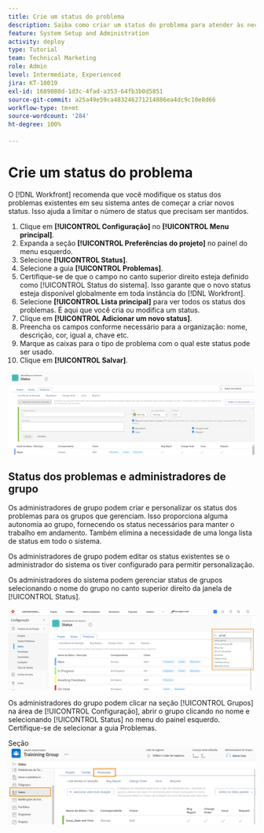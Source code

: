 ```yaml
---
title: Crie um status do problema
description: Saiba como criar um status do problema para atender às necessidades dos fluxos de trabalho da organização.
feature: System Setup and Administration
activity: deploy
type: Tutorial
team: Technical Marketing
role: Admin
level: Intermediate, Experienced
jira: KT-10019
exl-id: 1689080d-1d3c-4fad-a353-64fb3b0d5851
source-git-commit: a25a49e59ca483246271214886ea4dc9c10e8d66
workflow-type: tm+mt
source-wordcount: '284'
ht-degree: 100%

---
```


# Crie um status do problema

O [!DNL Workfront] recomenda que você modifique os status dos problemas existentes em seu sistema antes de começar a criar novos status. Isso ajuda a limitar o número de status que precisam ser mantidos.

1. Clique em **[!UICONTROL Configuração]** no **[!UICONTROL Menu principal]**.
1. Expanda a seção **[!UICONTROL Preferências do projeto]** no painel do menu esquerdo.
1. Selecione **[!UICONTROL Status]**.
1. Selecione a guia **[!UICONTROL Problemas]**.
1. Certifique-se de que o campo no canto superior direito esteja definido como [!UICONTROL Status do sistema]. Isso garante que o novo status esteja disponível globalmente em toda instância do [!DNL Workfront].
1. Selecione **[!UICONTROL Lista principal]** para ver todos os status dos problemas. É aqui que você cria ou modifica um status.
1. Clique em **[!UICONTROL Adicionar um novo status]**.
1. Preencha os campos conforme necessário para a organização: nome, descrição, cor, igual a, chave etc.
1. Marque as caixas para o tipo de problema com o qual este status pode ser usado.
1. Clique em **[!UICONTROL Salvar]**.

![Janela de novo na página [!UICONTROL Status] ](assets/admin-fund-create-issue-status.png)

## Status dos problemas e administradores de grupo

Os administradores de grupo podem criar e personalizar os status dos problemas para os grupos que gerenciam. Isso proporciona alguma autonomia ao grupo, fornecendo os status necessários para manter o trabalho em andamento. Também elimina a necessidade de uma longa lista de status em todo o sistema.

Os administradores de grupo podem editar os status existentes se o administrador do sistema os tiver configurado para permitir personalização.

Os administradores do sistema podem gerenciar status de grupos selecionando o nome do grupo no canto superior direito da janela de [!UICONTROL Status].

![Menu da lista de grupos na página [!UICONTROL Status] ](assets/admin-fund-change-group-master-list.png)

Os administradores do grupo podem clicar na seção [!UICONTROL Grupos] na área de [!UICONTROL Configuração], abrir o grupo clicando no nome e selecionando [!UICONTROL Status] no menu do painel esquerdo. Certifique-se de selecionar a guia Problemas.

Seção ![[!UICONTROL Status] da página [!UICONTROL Grupo] ](assets/admin-fund-group-issue-statuses.png)

<!---
For detailed information on how managing statuses can be done by group administrators, see these articles:
Create and customize group statuses
Group administrators
--->

<!---
learn more URLs
Issue statuses
Create and customize system-wide statuses
--->
